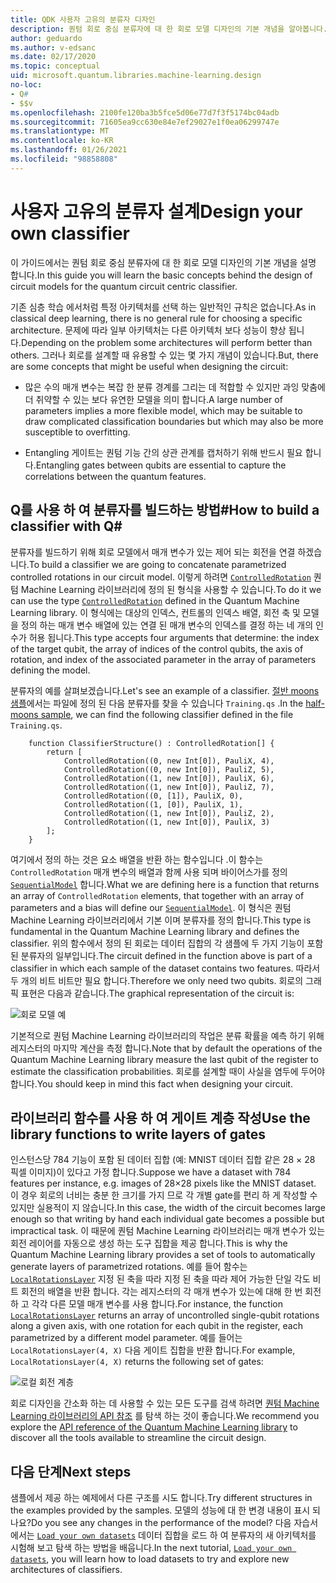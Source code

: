 ```yaml
---
title: QDK 사용자 고유의 분류자 디자인
description: 퀀텀 회로 중심 분류자에 대 한 회로 모델 디자인의 기본 개념을 알아봅니다.
author: geduardo
ms.author: v-edsanc
ms.date: 02/17/2020
ms.topic: conceptual
uid: microsoft.quantum.libraries.machine-learning.design
no-loc:
- Q#
- $$v
ms.openlocfilehash: 2100fe120ba3b5fce5d06e77d7f3f5174bc04adb
ms.sourcegitcommit: 71605ea9cc630e84e7ef29027e1f0ea06299747e
ms.translationtype: MT
ms.contentlocale: ko-KR
ms.lasthandoff: 01/26/2021
ms.locfileid: "98858808"
---
```

# <a name="design-your-own-classifier"></a><span data-ttu-id="fe18f-103">사용자 고유의 분류자 설계</span><span class="sxs-lookup"><span data-stu-id="fe18f-103">Design your own classifier</span></span>

<span data-ttu-id="fe18f-104">이 가이드에서는 퀀텀 회로 중심 분류자에 대 한 회로 모델 디자인의 기본 개념을 설명 합니다.</span><span class="sxs-lookup"><span data-stu-id="fe18f-104">In this guide you will learn the basic concepts behind the design of circuit models for the quantum circuit centric classifier.</span></span>

<span data-ttu-id="fe18f-105">기존 심층 학습 에서처럼 특정 아키텍처를 선택 하는 일반적인 규칙은 없습니다.</span><span class="sxs-lookup"><span data-stu-id="fe18f-105">As in classical deep learning, there is no general rule for choosing a specific architecture.</span></span> <span data-ttu-id="fe18f-106">문제에 따라 일부 아키텍처는 다른 아키텍처 보다 성능이 향상 됩니다.</span><span class="sxs-lookup"><span data-stu-id="fe18f-106">Depending on the problem some architectures will perform better than others.</span></span> <span data-ttu-id="fe18f-107">그러나 회로를 설계할 때 유용할 수 있는 몇 가지 개념이 있습니다.</span><span class="sxs-lookup"><span data-stu-id="fe18f-107">But, there are some concepts that might be useful when designing the circuit:</span></span>

- <span data-ttu-id="fe18f-108">많은 수의 매개 변수는 복잡 한 분류 경계를 그리는 데 적합할 수 있지만 과잉 맞춤에 더 취약할 수 있는 보다 유연한 모델을 의미 합니다.</span><span class="sxs-lookup"><span data-stu-id="fe18f-108">A large number of parameters implies a more flexible model, which may be suitable to draw complicated classification boundaries but which may also be more susceptible to overfitting.</span></span>

- <span data-ttu-id="fe18f-109">Entangling 게이트는 퀀텀 기능 간의 상관 관계를 캡처하기 위해 반드시 필요 합니다.</span><span class="sxs-lookup"><span data-stu-id="fe18f-109">Entangling gates between qubits are essential to capture the correlations between the quantum features.</span></span>

## <a name="how-to-build-a-classifier-with-q"></a><span data-ttu-id="fe18f-110">Q를 사용 하 여 분류자를 빌드하는 방법\#</span><span class="sxs-lookup"><span data-stu-id="fe18f-110">How to build a classifier with Q\#</span></span>

<span data-ttu-id="fe18f-111">분류자를 빌드하기 위해 회로 모델에서 매개 변수가 있는 제어 되는 회전을 연결 하겠습니다.</span><span class="sxs-lookup"><span data-stu-id="fe18f-111">To build a classifier we are going to concatenate parametrized controlled rotations in our circuit model.</span></span> <span data-ttu-id="fe18f-112">이렇게 하려면 [`ControlledRotation`](xref:Microsoft.Quantum.MachineLearning.ControlledRotation) 퀀텀 Machine Learning 라이브러리에 정의 된 형식을 사용할 수 있습니다.</span><span class="sxs-lookup"><span data-stu-id="fe18f-112">To do it we can use the type [`ControlledRotation`](xref:Microsoft.Quantum.MachineLearning.ControlledRotation) defined in the Quantum Machine Learning library.</span></span> <span data-ttu-id="fe18f-113">이 형식에는 대상의 인덱스, 컨트롤의 인덱스 배열, 회전 축 및 모델을 정의 하는 매개 변수 배열에 있는 연결 된 매개 변수의 인덱스를 결정 하는 네 개의 인수가 허용 됩니다.</span><span class="sxs-lookup"><span data-stu-id="fe18f-113">This type accepts four arguments that determine: the index of the target qubit, the array of indices of the control qubits, the axis of rotation, and index of the associated parameter in the array of parameters defining the model.</span></span>

<span data-ttu-id="fe18f-114">분류자의 예를 살펴보겠습니다.</span><span class="sxs-lookup"><span data-stu-id="fe18f-114">Let's see an example of a classifier.</span></span> <span data-ttu-id="fe18f-115">[절반 moons 샘플](https://github.com/microsoft/Quantum/tree/main/samples/machine-learning/half-moons)에서는 파일에 정의 된 다음 분류자를 찾을 수 있습니다 `Training.qs` .</span><span class="sxs-lookup"><span data-stu-id="fe18f-115">In the [half-moons sample](https://github.com/microsoft/Quantum/tree/main/samples/machine-learning/half-moons), we can find the following classifier defined in the file `Training.qs`.</span></span>

```qsharp
    function ClassifierStructure() : ControlledRotation[] {
        return [
            ControlledRotation((0, new Int[0]), PauliX, 4),
            ControlledRotation((0, new Int[0]), PauliZ, 5),
            ControlledRotation((1, new Int[0]), PauliX, 6),
            ControlledRotation((1, new Int[0]), PauliZ, 7),
            ControlledRotation((0, [1]), PauliX, 0),
            ControlledRotation((1, [0]), PauliX, 1),
            ControlledRotation((1, new Int[0]), PauliZ, 2),
            ControlledRotation((1, new Int[0]), PauliX, 3)
        ];
    }
 ```

<span data-ttu-id="fe18f-116">여기에서 정의 하는 것은 요소 배열을 반환 하는 함수입니다 .이 함수는 `ControlledRotation` 매개 변수의 배열과 함께 사용 되며 바이어스가를 정의 [`SequentialModel`](xref:Microsoft.Quantum.MachineLearning.SequentialModel) 합니다.</span><span class="sxs-lookup"><span data-stu-id="fe18f-116">What we are defining here is a function that returns an array of `ControlledRotation` elements, that together with an array of parameters and a bias will define our [`SequentialModel`](xref:Microsoft.Quantum.MachineLearning.SequentialModel).</span></span> <span data-ttu-id="fe18f-117">이 형식은 퀀텀 Machine Learning 라이브러리에서 기본 이며 분류자를 정의 합니다.</span><span class="sxs-lookup"><span data-stu-id="fe18f-117">This type is fundamental in the Quantum Machine Learning library and defines the classifier.</span></span> <span data-ttu-id="fe18f-118">위의 함수에서 정의 된 회로는 데이터 집합의 각 샘플에 두 가지 기능이 포함 된 분류자의 일부입니다.</span><span class="sxs-lookup"><span data-stu-id="fe18f-118">The circuit defined in the function above is part of a classifier in which each sample of the dataset contains two features.</span></span> <span data-ttu-id="fe18f-119">따라서 두 개의 비트 비트만 필요 합니다.</span><span class="sxs-lookup"><span data-stu-id="fe18f-119">Therefore we only need two qubits.</span></span> <span data-ttu-id="fe18f-120">회로의 그래픽 표현은 다음과 같습니다.</span><span class="sxs-lookup"><span data-stu-id="fe18f-120">The graphical representation of the circuit is:</span></span>

 ![회로 모델 예](~/media/circuit_model_1.PNG)

<span data-ttu-id="fe18f-122">기본적으로 퀀텀 Machine Learning 라이브러리의 작업은 분류 확률을 예측 하기 위해 레지스터의 마지막 계산을 측정 합니다.</span><span class="sxs-lookup"><span data-stu-id="fe18f-122">Note that by default the operations of the Quantum Machine Learning library measure the last qubit of the register to estimate the classification probabilities.</span></span> <span data-ttu-id="fe18f-123">회로를 설계할 때이 사실을 염두에 두어야 합니다.</span><span class="sxs-lookup"><span data-stu-id="fe18f-123">You should keep in mind this fact when designing your circuit.</span></span>

## <a name="use-the-library-functions-to-write-layers-of-gates"></a><span data-ttu-id="fe18f-124">라이브러리 함수를 사용 하 여 게이트 계층 작성</span><span class="sxs-lookup"><span data-stu-id="fe18f-124">Use the library functions to write layers of gates</span></span>

<span data-ttu-id="fe18f-125">인스턴스당 784 기능이 포함 된 데이터 집합 (예: MNIST 데이터 집합 같은 28 × 28 픽셀 이미지)이 있다고 가정 합니다.</span><span class="sxs-lookup"><span data-stu-id="fe18f-125">Suppose we have a dataset with 784 features per instance, e.g. images of 28×28 pixels like the MNIST dataset.</span></span> <span data-ttu-id="fe18f-126">이 경우 회로의 너비는 충분 한 크기를 가지 므로 각 개별 gate를 편리 하 게 작성할 수 있지만 실용적이 지 않습니다.</span><span class="sxs-lookup"><span data-stu-id="fe18f-126">In this case, the width of the circuit becomes large enough so that writing by hand each individual gate becomes a possible but impractical task.</span></span> <span data-ttu-id="fe18f-127">이 때문에 퀀텀 Machine Learning 라이브러리는 매개 변수가 있는 회전 레이어를 자동으로 생성 하는 도구 집합을 제공 합니다.</span><span class="sxs-lookup"><span data-stu-id="fe18f-127">This is why the Quantum Machine Learning library provides a set of tools to automatically generate layers of parametrized rotations.</span></span> <span data-ttu-id="fe18f-128">예를 들어 함수는 [`LocalRotationsLayer`](xref:Microsoft.Quantum.MachineLearning.LocalRotationsLayer) 지정 된 축을 따라 지정 된 축을 따라 제어 가능한 단일 각도 비트 회전의 배열을 반환 합니다. 각는 레지스터의 각 매개 변수가 있는에 대해 한 번 회전 하 고 각각 다른 모델 매개 변수를 사용 합니다.</span><span class="sxs-lookup"><span data-stu-id="fe18f-128">For instance, the function [`LocalRotationsLayer`](xref:Microsoft.Quantum.MachineLearning.LocalRotationsLayer) returns an array of uncontrolled single-qubit rotations along a given axis, with one rotation for each qubit in the register, each parametrized by a different model parameter.</span></span> <span data-ttu-id="fe18f-129">예를 들어는 `LocalRotationsLayer(4, X)` 다음 게이트 집합을 반환 합니다.</span><span class="sxs-lookup"><span data-stu-id="fe18f-129">For example, `LocalRotationsLayer(4, X)` returns the following set of gates:</span></span>

 ![로컬 회전 계층](~/media/local_rotations_layer.PNG)

<span data-ttu-id="fe18f-131">회로 디자인을 간소화 하는 데 사용할 수 있는 모든 도구를 검색 하려면 [퀀텀 Machine Learning 라이브러리의 API 참조](xref:Microsoft.Quantum.MachineLearning) 를 탐색 하는 것이 좋습니다.</span><span class="sxs-lookup"><span data-stu-id="fe18f-131">We recommend you explore the [API reference of the Quantum Machine Learning library](xref:Microsoft.Quantum.MachineLearning) to discover all the tools available to streamline the circuit design.</span></span>

## <a name="next-steps"></a><span data-ttu-id="fe18f-132">다음 단계</span><span class="sxs-lookup"><span data-stu-id="fe18f-132">Next steps</span></span>

 <span data-ttu-id="fe18f-133">샘플에서 제공 하는 예제에서 다른 구조를 시도 합니다.</span><span class="sxs-lookup"><span data-stu-id="fe18f-133">Try different structures in the examples provided by the samples.</span></span> <span data-ttu-id="fe18f-134">모델의 성능에 대 한 변경 내용이 표시 되나요?</span><span class="sxs-lookup"><span data-stu-id="fe18f-134">Do you see any changes in the performance of the model?</span></span> <span data-ttu-id="fe18f-135">다음 자습서에서는 [`Load your own datasets`](xref:microsoft.quantum.libraries.machine-learning.load) 데이터 집합을 로드 하 여 분류자의 새 아키텍처를 시험해 보고 탐색 하는 방법을 배웁니다.</span><span class="sxs-lookup"><span data-stu-id="fe18f-135">In the next tutorial, [`Load your own datasets`](xref:microsoft.quantum.libraries.machine-learning.load), you will learn how to load datasets to try and explore new architectures of classifiers.</span></span>
